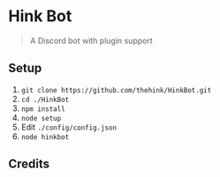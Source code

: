 # Hink Bot
> A Discord bot with plugin support

## Setup
1. `git clone https://github.com/thehink/HinkBot.git`
1. `cd ./HinkBot`
1. `npm install`
1. `node setup`
1. Edit `./config/config.json`
1. `node hinkbot`


## Credits
